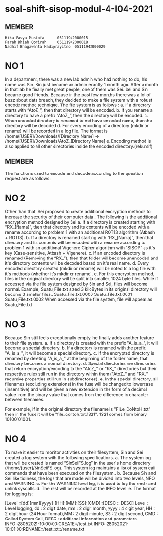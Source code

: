 # soal-shift-sisop-modul-4-I04-2021
## MEMBER 
	Hika Pasya Mustofa		05111942000015
	Farah Dhiah Qorirah		05111942000018
	Nadhif Bhagawanta Hadiprayitno	05111942000029
	
# NO 1 
In a department, there was a new lab admin who had nothing to do, his name was Sin. Sin just became an admin exactly 1 month ago. After a month in that lab he finally met great people, one of them was Sei. Sei and Sin became good friends. Because in the past few months there was a lot of buzz about data breach, they decided to make a file system with a robust encode method technique. The file system is as follows :
a. If a directory starts with “AtoZ_”, then that directory will be encoded.
b. If you rename a directory to have a prefix “AtoZ_”, then the directory will be encoded.
c. When encoded directory is renamed to not have encoded name, then the directory will be decoded 
d. For every encoding of a directory (mkdir or rename) will be recorded in a log file. The format is : /home/[USER]/Downloads/[Directory Name] → /home/[USER]/Downloads/AtoZ_[Directory Name]
e. Encoding method is also applied to all other directories inside the encoded directory.(rekursif)

## MEMBER 
The functions used to encode and decode according to the question request are as follows:


# NO 2
Other than that, Sei proposed to create additional encryption methods to increase the security of their computer data . The following is the additional encryption method designed by Sei
a. If a directory is created starting with “RX_[Nama]”, then that directory and its contents will be encoded with a rename according to problem 1 with an additional ROT13 algorithm (Atbash + ROT13).
b. If a directory is renamed starting with “RX_[Nama]”, then that directory and its contents will be encoded with a rename according to problem 1 with an additional Vigenere Cipher algorithm with “SISOP” as it's key (Case-sensitive, Atbash + Vigenere).
c. If an encoded directory is renamed (Removing the “RX_”), then that folder will become unencoded and it's directory contents will be decoded based on it's real name.
d. Every encoded directory created (mkdir or rename) will be noted to a log file with it's methods (whether it's mkdir or rename).
e. For this encryption method, files in the original directory will be split into smaller, 1024 byte files. While if accessed via the file system designed by Sin and Sei, files will become normal. Example, Suatu_File.txt sized 3 kiloBytes in its original directory will become 3 smaller files::
Suatu_File.txt.0000
Suatu_File.txt.0001
Suatu_File.txt.0002
When accessed via the file system, file will appear as Suatu_File.txt

# NO 3
Because Sin still feels exceptionally empty, he finally adds another feature to their file system.
a. If a directory is created with the prefix "A_is_a_", it will become a special directory.
b. If a directory is renamed with the prefix "A_is_a_", it will become a special directory.
c. If the encrypted directory is renamed by deleting "A_is_a_" at the beginning of the folder name, that directory becomes a normal directory.
d. Special directories are directories that return encryption/encoding to the "AtoZ_" or "RX_" directories but their respective rules still run in the directory within them ("AtoZ_" and "RX_" recursive properties still run in subdirectories).
e. In the special directory, all filenames (excluding extensions) in the fuse will be changed to lowercase (insensitive) and will be given a new extension in the form of a decimal value from the binary value that comes from the difference in character between filenames.

For example, if in the original directory the filename is "FiLe_CoNtoH.txt" then in the fuse it will be "file_contoh.txt.1321". 1321 comes from binary 10100101001.

# NO 4

To make it easier to monitor activities on their filesystem, Sin and Sei created a log system with the following specifications.
a. The system log that will be created is named “SinSeiFS.log” in the user's home directory (/home/[user]/SinSeiFS.log). This system log maintains a list of system call commands that have been executed on the filesystem..
b. Because Sin and Sei like tidiness, the logs that are made will be divided into two levels,INFO and WARNING.
c. For the WARNING level log, it is used to log the rmdir and unlink syscalls.
d. The rest will be recorded at the INFO level.
e. The format for logging is:

[Level]::[dd][mm][yyyy]-[HH]:[MM]:[SS]:[CMD]::[DESC :: DESC]
Level : Level logging, dd : 2 digit date, mm : 2 digit month, yyyy : 4 digit year, HH : 2 digit hour (24 Hour format),MM : 2 digit minute, SS : 2 digit second, CMD : Called System Call, DESC : additional information and parameters
INFO::28052021-10:00:00:CREATE::/test.txt
INFO::28052021-10:01:00:RENAME::/test.txt::/rename.txt






